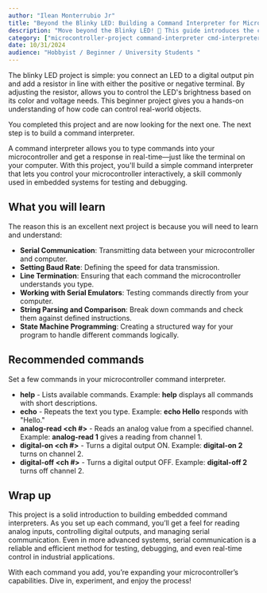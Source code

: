 ```yaml
---
author: "Ilean Monterrubio Jr"
title: "Beyond the Blinky LED: Building a Command Interpreter for Microcontrollers"
description: "Move beyond the Blinky LED! 🌟 This guide introduces the command interpreter project—a great next step for microcontroller beginners. Learn serial communication, baud rate settings, and essential commands like echo and analog-read. Perfect for hobbyists and students diving deeper into embedded systems. #Microcontrollers #Coding #DIY" 
category: ["microcontroller-project command-interpreter cmd-interpreter arduino raspberry-pi-pico"]
date: 10/31/2024
audience: "Hobbyist / Beginner / University Students "
---
```


The blinky LED project is simple: you connect an LED to a digital output pin and add a resistor in line with either the positive or negative terminal. By adjusting the resistor, allows you to control the LED's brightness based on its color and voltage needs. This beginner project gives you a hands-on understanding of how code can control real-world objects.

You completed this project and are now looking for the next one. The next step is to build a command interpreter.

A command interpreter allows you to type commands into your microcontroller and get a response in real-time—just like the terminal on your computer. With this project, you'll build a simple command interpreter that lets you control your microcontroller interactively, a skill commonly used in embedded systems for testing and debugging.  

## What you will learn

The reason this is an excellent next project is because you will need to learn and understand:

* **Serial Communication**: Transmitting data between your microcontroller and computer.  
* **Setting Baud Rate**: Defining the speed for data transmission.  
* **Line Termination**: Ensuring that each command the microcontroller understands you type.  
* **Working with Serial Emulators**: Testing commands directly from your computer.  
* **String Parsing and Comparison**: Break down commands and check them against defined instructions.  
* **State Machine Programming**: Creating a structured way for your program to handle different commands logically.

## Recommended commands

Set a few commands in your microcontroller command interpreter. 

* **help** - Lists available commands. Example: **help** displays all commands with short descriptions.  
* **echo** - Repeats the text you type. Example: **echo Hello** responds with "Hello."  
* **analog-read \<ch #\>** - Reads an analog value from a specified channel. Example: **analog-read 1** gives a reading from channel 1.  
* **digital-on \<ch #\>** - Turns a digital output ON. Example: **digital-on 2** turns on channel 2.  
* **digital-off \<ch #\>** - Turns a digital output OFF. Example: **digital-off 2** turns off channel 2. 


## Wrap up

This project is a solid introduction to building embedded command interpreters. As you set up each command, you’ll get a feel for reading analog inputs, controlling digital outputs, and managing serial communication. Even in more advanced systems, serial communication is a reliable and efficient method for testing, debugging, and even real-time control in industrial applications.

With each command you add, you’re expanding your microcontroller’s capabilities. Dive in, experiment, and enjoy the process\!